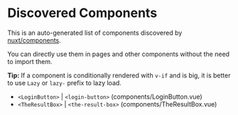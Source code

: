 # Discovered Components

This is an auto-generated list of components discovered by [nuxt/components](https://github.com/nuxt/components).

You can directly use them in pages and other components without the need to import them.

**Tip:** If a component is conditionally rendered with `v-if` and is big, it is better to use `Lazy` or `lazy-` prefix to lazy load.

- `<LoginButton>` | `<login-button>` (components/LoginButton.vue)
- `<TheResultBox>` | `<the-result-box>` (components/TheResultBox.vue)
